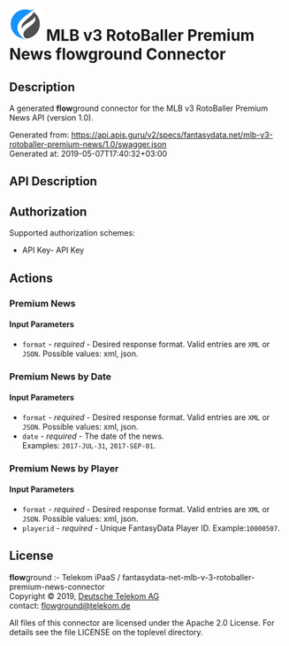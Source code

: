 # ![LOGO](logo.png) MLB v3 RotoBaller Premium News **flow**ground Connector

## Description

A generated **flow**ground connector for the MLB v3 RotoBaller Premium News API (version 1.0).

Generated from: https://api.apis.guru/v2/specs/fantasydata.net/mlb-v3-rotoballer-premium-news/1.0/swagger.json<br/>
Generated at: 2019-05-07T17:40:32+03:00

## API Description



## Authorization

Supported authorization schemes:
- API Key- API Key
## Actions

### Premium News

#### Input Parameters
* `format` - _required_ - Desired response format. Valid entries are <code>XML</code> or <code>JSON</code>.
    Possible values: xml, json.

### Premium News by Date

#### Input Parameters
* `format` - _required_ - Desired response format. Valid entries are <code>XML</code> or <code>JSON</code>.
    Possible values: xml, json.
* `date` - _required_ - The date of the news.
<br>Examples: <code>2017-JUL-31</code>, <code>2017-SEP-01</code>.

### Premium News by Player

#### Input Parameters
* `format` - _required_ - Desired response format. Valid entries are <code>XML</code> or <code>JSON</code>.
    Possible values: xml, json.
* `playerid` - _required_ - Unique FantasyData Player ID.
Example:<code>10000507</code>.

## License

**flow**ground :- Telekom iPaaS / fantasydata-net-mlb-v-3-rotoballer-premium-news-connector<br/>
Copyright © 2019, [Deutsche Telekom AG](https://www.telekom.de)<br/>
contact: flowground@telekom.de

All files of this connector are licensed under the Apache 2.0 License. For details
see the file LICENSE on the toplevel directory.
